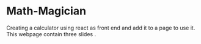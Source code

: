 # Math-Magician
Creating a calculator using react as front end and add it to a page to use it. This webpage contain three slides .
